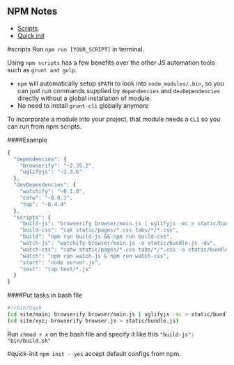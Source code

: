 ## NPM Notes

* [Scripts](#scripts)
* [Quick init](#quick-init)

#scripts
Run `npm run [YOUR_SCRIPT]` in terminal.

Using `npm scripts` has a few benefits over the other JS automation tools such as ```grunt and gulp```.
* `npm` will automatically setup `$PATH` to look into `node_modules/.bin`, so you can just run commands supplied by `dependencies` and `devDependencies` directly without a global installation of module.
* No need to install `grunt-cli` globally anymore

To incorporate a module into your project, that module needs a `CLI` so you can run from npm scripts.

####Example
```js
{
  "dependencies": {
    "browserify": "~2.35.2",
    "uglifyjs": "~2.3.6"
  },
  "devDependencies": {
    "watchify": "~0.1.0",
    "catw": "~0.0.1",
    "tap": "~0.4.4"
  },
  "scripts": {
    "build-js": "browserify browser/main.js | uglifyjs -mc > static/bundle.js", 
    "build-css": "cat static/pages/*.css tabs/*/*.css",
    "build": "npm run build-js && npm run build-css",                           // run two tasks in series 
    "watch-js": "watchify browser/main.js -o static/bundle.js -dv",
    "watch-css": "catw static/pages/*.css tabs/*/*.css -o static/bundle.css -v",
    "watch": "npm run watch-js & npm run watch-css",                            // run two tasks in parallel
    "start": "node server.js",
    "test": "tap test/*.js"
  }
}
```
####Put tasks in bash file
```bash
#!/bin/bash
(cd site/main; browserify browser/main.js | uglifyjs -mc > static/bundle.js)
(cd site/xyz; browserify browser.js > static/bundle.js)
```
Run `chmod + x` on the bash file and specify it like this `"build-js": "bin/build.sh"`

#quick-init
`npm init --yes` accept default configs from npm.

